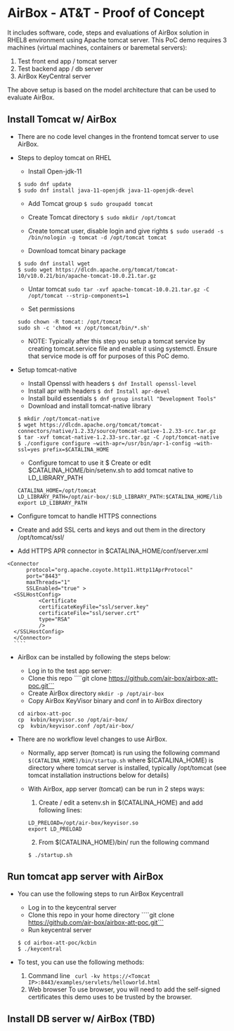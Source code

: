 # AirBox - AT&T - Proof of Concept

It includes software, code, steps and evaluations of AirBox solution in RHEL8 environment using Apache tomcat server.
This PoC demo requires 3 machines (virtual machines, containers or baremetal servers): 
1. Test front end app / tomcat server
2. Test backend app / db server
3. AirBox KeyCentral server

The above setup is based on the model architecture that can be used to evaluate AirBox.

## Install Tomcat w/ AirBox

* There are no code level changes in the frontend tomcat server to use AirBox. 

* Steps to deploy tomcat on RHEL

  * Install Open-jdk-11
  ```
  $ sudo dnf update
  $ sudo dnf install java-11-openjdk java-11-openjdk-devel
  ```
  * Add Tomcat group
  ```$ sudo groupadd tomcat```

  * Create Tomcat directory
  ```$ sudo mkdir /opt/tomcat```

  * Create tomcat user, disable login and give rights
  ```$ sudo useradd -s /bin/nologin -g tomcat -d /opt/tomcat tomcat```

  * Download tomcat binary package
  ```
  $ sudo dnf install wget
  $ sudo wget https://dlcdn.apache.org/tomcat/tomcat-10/v10.0.21/bin/apache-tomcat-10.0.21.tar.gz
  ```
  
  * Untar tomcat
  ```sudo tar -xvf apache-tomcat-10.0.21.tar.gz -C /opt/tomcat --strip-components=1```

  * Set permissions
  ```
  sudo chown -R tomcat: /opt/tomcat
  sudo sh -c 'chmod +x /opt/tomcat/bin/*.sh'
  ```

  * NOTE: Typically after this step you setup a tomcat service by creating tomcat.service file and enable it using systemctl.
  Ensure that service mode is off for purposes of this PoC demo.

* Setup tomcat-native
  * Install Openssl with headers
  ```$ dnf Install openssl-level```
  * Install apr with headers
  ```$ dnf Install apr-devel```
  * Install build essentials
  ```$ dnf group install "Development Tools"```
  * Download and install tomcat-native library
  ```
  $ mkdir /opt/tomcat-native
  $ wget https://dlcdn.apache.org/tomcat/tomcat-connectors/native/1.2.33/source/tomcat-native-1.2.33-src.tar.gz
  $ tar -xvf tomcat-native-1.2.33-src.tar.gz -C /opt/tomcat-native
  $ ./configure configure —with-apr=/usr/bin/apr-1-config —with-ssl=yes prefix=$CATALINA_HOME
  ```
  * Configure tomcat to use it
  $ Create or edit $CATALINA_HOME/bin/setenv.sh to add tomcat native to LD_LIBRARY_PATH
  ```
  CATALINA_HOME=/opt/tomcat
  LD_LIBRARY_PATH=/opt/air-box/:$LD_LIBRARY_PATH:$CATALINA_HOME/lib
  export LD_LIBRARY_PATH
  ```
 * Configure tomcat to handle HTTPS connections
  * Create and add SSL certs and keys and out them in the directory /opt/tomcat/ssl/ 
  * Add HTTPS APR connector in $CATALINA_HOME/conf/server.xml
  ```
  <Connector
    	protocol="org.apache.coyote.http11.Http11AprProtocol"
    	port="8443"
    	maxThreads="1"
    	SSLEnabled="true" >
 	<SSLHostConfig>
    		<Certificate
        	certificateKeyFile="ssl/server.key"
        	certificateFile="ssl/server.crt"
        	type="RSA"
        	/>
  	</SSLHostConfig>
    </Connector>
    ````
  ```

* AirBox can be installed by following the steps below:
    * Log in to the test app server:
    * Clone this repo 
    ````git clone https://github.com/air-box/airbox-att-poc.git```
    * Create AirBox directory
    ```mkdir -p /opt/air-box```
    * Copy AirBox KeyVisor binary and conf in to AirBox directory
    ```
    cd airbox-att-poc
    cp  kvbin/keyvisor.so /opt/air-box/
    cp  kvbin/keyvisor.conf /opt/air-box/
    ```
* There are no workflow level changes to use AirBox.
    
    * Normally, app server (tomcat) is run using the following command
    ```$(CATALINA_HOME)/bin/startup.sh```
    where $(CATALINA_HOME) is directory where tomcat server is installed, typically /opt/tomcat (see tomcat installation instructions below for details)
    
    * With AirBox, app server (tomcat) can be run in 2 steps ways:
        1. Create / edit a setenv.sh in $(CATALINA_HOME) and add following lines:
        ```
        LD_PRELOAD=/opt/air-box/keyvisor.so
        export LD_PRELOAD
        ```
        2. From $(CATALINA_HOME)/bin/ run the following command
        ```
        $ ./startup.sh
        ```
     
## Run tomcat app server with AirBox 

* You can use the following steps to run AirBox Keycentrall
    * Log in to the keycentral server
    * Clone this repo in your home directory
    ````git clone https://github.com/air-box/airbox-att-poc.git```
    * Run keycentral server
    ```
    $ cd airbox-att-poc/kcbin
    $ ./keycentral
    ```

* To test, you can use the following methods: 
    1. Command line
        ``` curl -kv https://<Tomcat IP>:8443/examples/servlets/helloworld.html```
    2. Web browser
       To use browser, you will need to add the self-signed certificates this demo uses to be trusted by the browser.
       
## Install DB server w/ AirBox (TBD)

